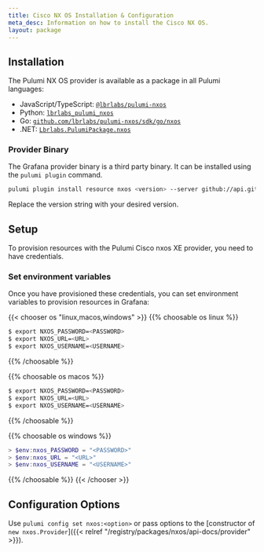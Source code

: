 ```yaml
---
title: Cisco NX OS Installation & Configuration
meta_desc: Information on how to install the Cisco NX OS.
layout: package
---
```


## Installation

The Pulumi NX OS provider is available as a package in all Pulumi languages:

* JavaScript/TypeScript: [`@lbrlabs/pulumi-nxos`](https://www.npmjs.com/package/@lbrlabs/pulumi-nxos)
* Python: [`lbrlabs_pulumi_nxos`](https://pypi.org/project/lbrlabs-pulumi-nxos/)
* Go: [`github.com/lbrlabs/pulumi-nxos/sdk/go/nxos`](https://pkg.go.dev/github.com/lbrlabs/pulumi-nxos/sdk)
* .NET: [`Lbrlabs.PulumiPackage.nxos`](https://www.nuget.org/packages/Lbrlabs.PulumiPackage.nxos)

### Provider Binary

The Grafana provider binary is a third party binary. It can be installed using the `pulumi plugin` command.

```bash
pulumi plugin install resource nxos <version> --server github://api.github.com/lbrlabs
```

Replace the version string with your desired version.

## Setup

To provision resources with the Pulumi Cisco nxos XE provider, you need to have credentials. 

### Set environment variables

Once you have provisioned these credentials, you can set environment variables to provision resources in Grafana:

{{< chooser os "linux,macos,windows" >}}
{{% choosable os linux %}}

```bash
$ export NXOS_PASSWORD=<PASSWORD>
$ export NXOS_URL=<URL>
$ export NXOS_USERNAME=<USERNAME>
```

{{% /choosable %}}

{{% choosable os macos %}}

```bash
$ export NXOS_PASSWORD=<PASSWORD>
$ export NXOS_URL=<URL>
$ export NXOS_USERNAME=<USERNAME>
```

{{% /choosable %}}

{{% choosable os windows %}}

```powershell
> $env:nxos_PASSWORD = "<PASSWORD>"
> $env:nxos_URL = "<URL>"
> $env:nxos_USERNAME = "<USERNAME>"
```

{{% /choosable %}}
{{< /chooser >}}

## Configuration Options

Use `pulumi config set nxos:<option>` or pass options to the [constructor of `new nxos.Provider`]({{< relref "/registry/packages/nxos/api-docs/provider" >}}).
